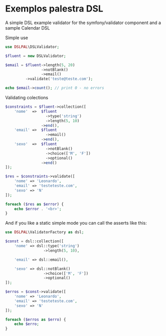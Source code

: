 # Exemplos palestra DSL
A simple DSL example validator for the symfony/validator component and a sample Calendar DSL

Simple use
```php
use DSLPAL\DSLValidator;

$fluent = new DSLValidator;

$email = $fluent->length(5, 20)
                ->notBlank()
                ->email()
         ->validate('teste@teste.com');

echo $email->count(); // print 0 - no errors
```

Validating colections
```php
$constraints = $fluent->collection([
    'nome'  =>  $fluent
                  ->type('string')
                  ->length(5, 10)
                ->end(),
    'email' =>  $fluent
                  ->email()
                ->end(),
    'sexo'  =>  $fluent
                  ->notBlank()
                  ->choice(['M', 'F'])
                  ->optional()
                ->end()
]);

$res = $constraints->validate([
    'nome' => 'Leonardo',
    'email' => 'testeteste.com',
    'sexo' => 'N'
]);

foreach ($res as $error) {
    echo $error . '<br>';
}
```

And if you like a static simple mode you can call the asserts like this:

```php
use DSLPAL\ValidatorFactory as dsl;

$const = dsl::collection([
    'nome' => dsl::type('string')
                 ->length(5, 10),

    'email' => dsl::email(),

    'sexo' => dsl::notBlank()
                 ->choice(['M', 'F'])
                 ->optional()
]);

$erros = $const->validate([
    'nome' => 'Leonardo',
    'email' => 'testeteste.com',
    'sexo' => 'N'
]);

foreach ($erros as $erro) {
    echo $erro;
}
```